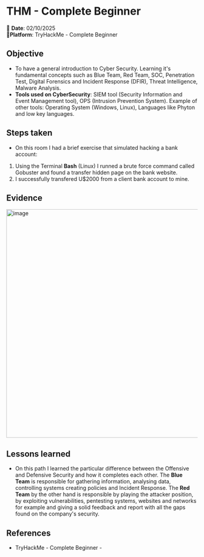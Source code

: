 # THM - Complete Beginner 
📅 **Date**: 02/10/2025  
🔗**Platform**: TryHackMe - Complete Beginner


## Objective
 * To have a general introduction to Cyber Security. Learning it's fundamental concepts such as Blue Team, Red Team, SOC, 
 Penetration Test, Digital Forensics and Incident Response (DFIR), Threat Intelligence, Malware Analysis.
 * **Tools used on CyberSecurity**: SIEM tool (Security Information and Event Management tool), OPS (Intrusion Prevention System). Example of other tools: Operating System (Windows, Linux), Languages like Phyton and low key languages.
 
## Steps taken
  *  On this room I had a brief exercise that simulated hacking a bank account:
  1. Using the Terminal **Bash** (Linux) I runned a brute force command called Gobuster and found a transfer hidden page on the bank website. 
  2. I successfully transfered U$2000 from a client bank account to mine.

## Evidence
<img width="1364" height="600" alt="image" src="https://github.com/user-attachments/assets/153f5dd6-38a6-4eef-a53b-b543cea55fb4" />



## Lessons learned 
* On this path I learned the particular difference between the Offensive and Defensive Security and how it completes each other. The **Blue Team** is responsible for gathering information, analysing data, controlling systems creating policies and Incident Response. 
  The **Red Team** by the other hand is responsible by playing the attacker position, by exploiting vulnerabilities, pentesting systems, websites and networks for example and giving a solid feedback and report with all the gaps found on the company's security.

## References 

* TryHackMe - Complete Beginner - 

